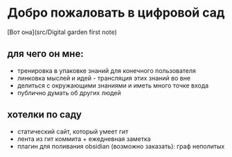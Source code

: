 # Добро пожаловать в цифровой сад

[Вот она](src/Digital garden first note)

## для чего он мне:
- тренировка в упаковке знаний для конечного пользователя
- линковка мыслей и идей - трансляция этих знаний во вне
- делиться с окружающими знаниями и иметь много точке входа
- публично думать об других людей

## хотелки по саду
- статический сайт, который умеет гит
- лента из гит коммита + ежедневная заметка
- плагин для поливания obsidian (возможно заказать): граф неполитых 

